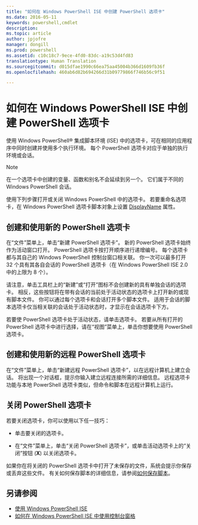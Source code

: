 ```yaml
---
title: "如何在 Windows PowerShell ISE 中创建 PowerShell 选项卡"
ms.date: 2016-05-11
keywords: powershell,cmdlet
description: 
ms.topic: article
author: jpjofre
manager: dongill
ms.prod: powershell
ms.assetid: c10c18c7-9ece-4fd0-83dc-a19c53d4fd83
translationtype: Human Translation
ms.sourcegitcommit: d015dfae1990c66ea75aa45004b366d1609fb36f
ms.openlocfilehash: 460ab6d82b694266d31b09779866f746b56c9f51

---
```


# <a name="how-to-create-a-powershell-tab-in-windows-powershell-ise"></a>如何在 Windows PowerShell ISE 中创建 PowerShell 选项卡
使用 Windows PowerShell® 集成脚本环境 (ISE) 中的选项卡，可在相同的应用程序中同时创建并使用多个执行环境。 每个 PowerShell 选项卡对应于单独的执行环境或会话。

> [!NOTE]
> 在一个选项卡中创建的变量、函数和别名不会延续到另一个。 它们属于不同的 Windows PowerShell 会话。

使用下列步骤打开或关闭 Windows PowerShell 中的选项卡。 若要重命名选项卡，在 Windows PowerShell 选项卡脚本对象上设置 [DisplayName](The-PowerShellTab-Object.md#Displayname) 属性。

## <a name="to-create-and-use-a-new-powershell-tab"></a>创建和使用新的 PowerShell 选项卡
在“文件”菜单上，单击“新建 PowerShell 选项卡”。 新的 PowerShell 选项卡始终作为活动窗口打开。 PowerShell 选项卡按打开顺序进行递增编号。 每个选项卡都与其自己的 Windows PowerShell 控制台窗口相关联。 你一次可以最多打开 32 个具有其各自会话的 PowerShell 选项卡（在 Windows PowerShell ISE 2.0 中的上限为 8 个）。

请注意，单击工具栏上的“新建”或“打开”图标不会创建新的具有单独会话的选项卡。  相反，这些按钮将在带有会话的当前处于活动状态的选项卡上打开新的或现有脚本文件。 你可以通过每个选项卡和会话打开多个脚本文件。 适用于会话的脚本选项卡仅当相关联的会话处于活动状态时，才显示在会话选项卡下方。

若要使 PowerShell 选项卡处于活动状态，请单击选项卡。 若要从所有打开的 PowerShell 选项卡中进行选择，请在“视图”菜单上，单击你想要使用 PowerShell 选项卡。

## <a name="to-create-and-use-a-new-remote-powershell-tab"></a>创建和使用新的远程 PowerShell 选项卡
在“文件”菜单上，单击“新建远程 PowerShell 选项卡”，以在远程计算机上建立会话。 将出现一个对话框，提示你输入建立远程连接所需的详细信息。 远程选项卡功能与本地 PowerShell 选项卡类似，但命令和脚本在远程计算机上运行。

## <a name="to-close-a-powershell-tab"></a>关闭 PowerShell 选项卡
若要关闭选项卡，你可以使用以下任一技巧：

-   单击要关闭的选项卡。

-   在“文件”菜单上，单击“关闭 PowerShell 选项卡”，或单击活动选项卡上的“关闭”按钮 (**X**) 以关闭选项卡。

如果你在将关闭的 PowerShell 选项卡中打开了未保存的文件，系统会提示你保存或丢弃这些文件。 有关如何保存脚本的详细信息，请参阅[如何保存脚本](https://technet.microsoft.com/library/162f594d-efd3-4234-9960-45e56e6eadc8)。

## <a name="see-also"></a>另请参阅
- [使用 Windows PowerShell ISE](Using-the-Windows-PowerShell-ISE.md)
- [如何在 Windows PowerShell ISE 中使用控制台窗格](How-to-Use-the-Console-Pane-in-the-Windows-PowerShell-ISE.md)




<!--HONumber=Nov16_HO1-->


